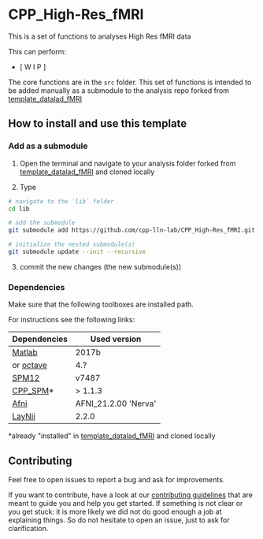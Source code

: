 # CPP_High-Res_fMRI

This is a set of functions to analyses High Res fMRI data

This can perform:

- [ W I P ]

The core functions are in the `src` folder. This set of functions is intended to be added manually
as a submodule to the analysis repo forked from
[template_datalad_fMRI](https://github.com/cpp-lln-lab/template_datalad_fMRI)

## How to install and use this template

### Add as a submodule

1. Open the terminal and navigate to your analysis folder forked from
[template_datalad_fMRI](https://github.com/cpp-lln-lab/template_datalad_fMRI) and cloned locally

2. Type

```bash
# navigate to the `lib` folder
cd lib

# add the submodule
git submodule add https://github.com/cpp-lln-lab/CPP_High-Res_fMRI.git

# initialize the nested submodule(s)
git submodule update --init --recursive
```

3. commit the new changes (the new submodule(s))

### Dependencies

Make sure that the following toolboxes are installed
path.

For instructions see the following links:

<!-- lint disable -->

| Dependencies                                                                              | Used version         |
| ----------------------------------------------------------------------------------------- | ---------------------|
| [Matlab](https://www.mathworks.com/products/matlab.html)                                  | 2017b                |
| or [octave](https://www.gnu.org/software/octave/)                                         | 4.?                  |
| [SPM12](https://www.fil.ion.ucl.ac.uk/spm/software/spm12/)                                | v7487                |
| [CPP_SPM](https://github.com/cpp-lln-lab/CPP_SPM)*                                        | > 1.1.3              |
| [Afni](https://afni.nimh.nih.gov/)                                                        | AFNI_21.2.00 'Nerva' |
| [LayNii](https://github.com/layerfMRI/LAYNII)                                             |  2.2.0               |

\*already "installed" in [template_datalad_fMRI](https://github.com/cpp-lln-lab/template_datalad_fMRI) and cloned locally

<!-- lint enable -->

## Contributing

Feel free to open issues to report a bug and ask for improvements.

If you want to contribute, have a look at our
[contributing guidelines](https://github.com/cpp-lln-lab/.github/blob/main/CONTRIBUTING.md)
that are meant to guide you and help you get started. If something is not clear
or you get stuck: it is more likely we did not do good enough a job at
explaining things. So do not hesitate to open an issue, just to ask for
clarification.
